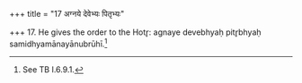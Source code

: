 +++
title = "17 अग्नये देवेभ्यः पितृभ्यः"

+++
17. He gives the order to the Hotr̥: agnaye devebhyaḥ pitr̥bhyaḥ samidhyamānayānubrūhī.[^1]


[^1]: See TB I.6.9.1.
